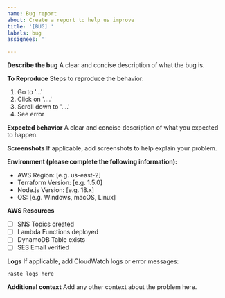 ```yaml
---
name: Bug report
about: Create a report to help us improve
title: '[BUG] '
labels: bug
assignees: ''

---
```


**Describe the bug**
A clear and concise description of what the bug is.

**To Reproduce**
Steps to reproduce the behavior:
1. Go to '...'
2. Click on '....'
3. Scroll down to '....'
4. See error

**Expected behavior**
A clear and concise description of what you expected to happen.

**Screenshots**
If applicable, add screenshots to help explain your problem.

**Environment (please complete the following information):**
 - AWS Region: [e.g. us-east-2]
 - Terraform Version: [e.g. 1.5.0]
 - Node.js Version: [e.g. 18.x]
 - OS: [e.g. Windows, macOS, Linux]

**AWS Resources**
- [ ] SNS Topics created
- [ ] Lambda Functions deployed
- [ ] DynamoDB Table exists
- [ ] SES Email verified

**Logs**
If applicable, add CloudWatch logs or error messages:
```
Paste logs here
```

**Additional context**
Add any other context about the problem here.